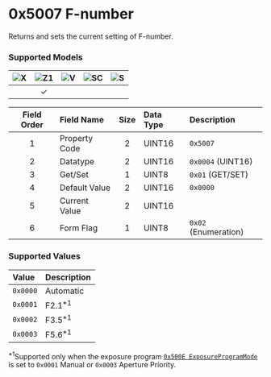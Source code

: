 # 0x5007 F-number

Returns and sets the current setting of F-number.  

### Supported Models
| ![X](https://img.shields.io/badge/X-purple) | ![Z1](https://img.shields.io/badge/Z1-blue) | ![V](https://img.shields.io/badge/V-green) | ![SC](https://img.shields.io/badge/SC-orange) | ![S](https://img.shields.io/badge/S-red) |
|:-:|:-:|:-:|:-:|:-:|
|   | ✓ |   |   |   |

| Field Order | Field Name | Size | Data Type | Description |
|:-:|:--|:-:|:--|:--|
| 1 | Property Code | 2 | UINT16 | `0x5007` |
| 2 | Datatype | 2 | UINT16 | `0x0004` (UINT16) |
| 3 | Get/Set | 1 | UINT8 | `0x01` (GET/SET) |
| 4 | Default Value | 2 | UINT16 | `0x0000` |
| 5 | Current Value | 2 | UINT16 ||
| 6 | Form Flag | 1 | UINT8 | `0x02` (Enumeration) |

### Supported Values

| Value | Description |
|:--|:--|
| `0x0000` | Automatic |
| `0x0001` | F2.1<sup>\*1<sup> |
| `0x0002` | F3.5<sup>\*1<sup> |
| `0x0003` | F5.6<sup>\*1<sup> |

<sup>\*1</sup>Supported only when the exposure program [`0x500E ExposureProgramMode`](exposure_program_mode.md) is set to `0x0001` Manual or `0x0003` Aperture Priority.  
